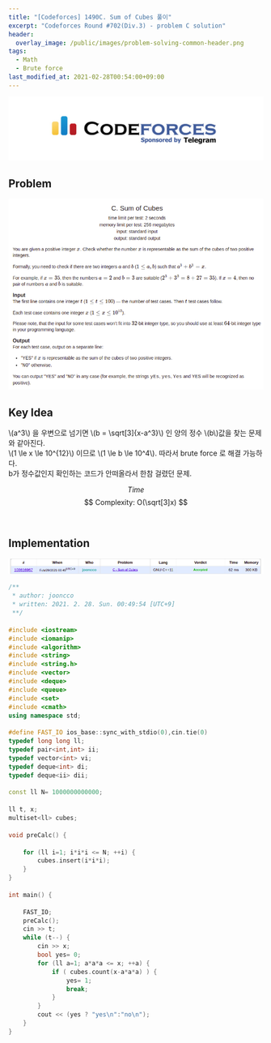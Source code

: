 ```yaml
---
title: "[Codeforces] 1490C. Sum of Cubes 풀이"
excerpt: "Codeforces Round #702(Div.3) - problem C solution"
header:
  overlay_image: /public/images/problem-solving-common-header.png
tags:
  - Math
  - Brute force
last_modified_at: 2021-02-28T00:54:00+09:00
---
```

<a href="https://codeforces.com/">
    <img src="/public/images/codeforces-logo.jpeg"/>
</a>

## Problem
<a href="http://codeforces.com/contest/1490/problem/C">
    <img src="/public/images/codeforces-1490C.png"/>
</a>

<br/>

## Key Idea
\\(a^3\\) 을 우변으로 넘기면 \\(b = \sqrt[3]{x-a^3}\\) 인 양의 정수 \\(b\\)값을 찾는 문제와 같아진다.  
\\(1 \le x \le 10^{12}\\) 이므로 \\(1 \le b \le 10^4\\). 따라서 brute force 로 해결 가능하다.  
b가 정수값인지 확인하는 코드가 안떠올라서 한참 걸렸던 문제.  

$$ Time $$ $$ Complexity: O(\sqrt[3]x) $$

<br/>

## Implementation
<img src="/public/images/codeforces-1490C-result.png"/>

```cpp
/**
 * author: jooncco
 * written: 2021. 2. 28. Sun. 00:49:54 [UTC+9]
 **/

#include <iostream>
#include <iomanip>
#include <algorithm>
#include <string>
#include <string.h>
#include <vector>
#include <deque>
#include <queue>
#include <set>
#include <cmath>
using namespace std;

#define FAST_IO ios_base::sync_with_stdio(0),cin.tie(0)
typedef long long ll;
typedef pair<int,int> ii;
typedef vector<int> vi;
typedef deque<int> di;
typedef deque<ii> dii;

const ll N= 1000000000000;

ll t, x;
multiset<ll> cubes;

void preCalc() {

    for (ll i=1; i*i*i <= N; ++i) {
        cubes.insert(i*i*i);
    }
}

int main() {
    
    FAST_IO;
    preCalc();
    cin >> t;
    while (t--) {
        cin >> x;
        bool yes= 0;
        for (ll a=1; a*a*a <= x; ++a) {
            if ( cubes.count(x-a*a*a) ) {
                yes= 1;
                break;
            }
        }
        cout << (yes ? "yes\n":"no\n");
    }
}


```